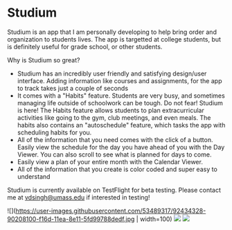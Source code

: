 # Studium
Studium is an app that I am personally developing to help bring order and organization to students lives. The app is targetted at college students, but is definitely useful for grade school, or other students.

Why is Studium so great?
- Studium has an incredibly user friendly and satisfying design/user interface. Adding information like courses and assignments, for the app to track takes just a couple of seconds
- It comes with a "Habits" feature. Students are very busy, and sometimes managing life outside of schoolwork can be tough. Do not fear! Studium is here! The Habits feature allows students to plan extracurricular activities like going to the gym, club meetings, and even meals. The habits also contains an "autoschedule" feature, which tasks the app with scheduling habits for you.
- All of the information that you need comes with the click of a button. Easily view the schedule for the day you have ahead of you with the Day Viewer. You can also scroll to see what is planned for days to come.
- Easily view a plan of your entire month with the Calendar Viewer. 
- All of the information that you create is color coded and super easy to understand

Studium is currently available on TestFlight for beta testing. Please contact me at vdsingh@umass.edu if interested in testing!

![](https://user-images.githubusercontent.com/53489317/92434328-90208100-f16d-11ea-8e11-5fd99788dedf.jpg | width=100)
![](https://user-images.githubusercontent.com/53489317/92434349-99115280-f16d-11ea-8374-bb7d985200ed.jpg)
![](https://user-images.githubusercontent.com/53489317/92434352-9adb1600-f16d-11ea-8989-c814ab905213.jpg)

